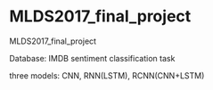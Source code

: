 # MLDS2017_final_project
MLDS2017_final_project

Database: IMDB sentiment classification task

three models: CNN, RNN(LSTM), RCNN(CNN+LSTM)
